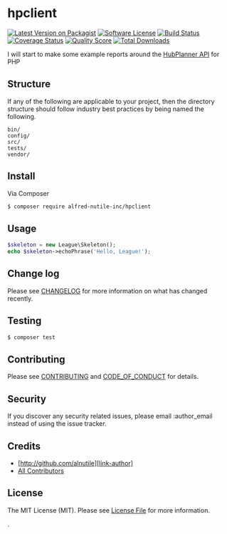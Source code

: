 # hpclient

[![Latest Version on Packagist][ico-version]][link-packagist]
[![Software License][ico-license]](LICENSE.md)
[![Build Status][ico-travis]][link-travis]
[![Coverage Status][ico-scrutinizer]][link-scrutinizer]
[![Quality Score][ico-code-quality]][link-code-quality]
[![Total Downloads][ico-downloads]][link-downloads]

I will start to make some example reports around the [HubPlanner API](https://hubplanner.com/hub-planner-api/) for PHP

## Structure

If any of the following are applicable to your project, then the directory structure should follow industry best practices by being named the following.

```
bin/
config/
src/
tests/
vendor/
```

## Install

Via Composer

```bash
$ composer require alfred-nutile-inc/hpclient
```

## Usage

```php
$skeleton = new League\Skeleton();
echo $skeleton->echoPhrase('Hello, League!');
```

## Change log

Please see [CHANGELOG](CHANGELOG.md) for more information on what has changed recently.

## Testing

```bash
$ composer test
```

## Contributing

Please see [CONTRIBUTING](CONTRIBUTING.md) and [CODE_OF_CONDUCT](CODE_OF_CONDUCT.md) for details.

## Security

If you discover any security related issues, please email :author_email instead of using the issue tracker.

## Credits

* [http://github.com/alnutile][link-author]
* [All Contributors][link-contributors]

## License

The MIT License (MIT). Please see [License File](LICENSE.md) for more information.

[ico-version]: https://img.shields.io/packagist/v/alfred-nutile-inc/hpclient.svg?style=flat-square
[ico-license]: https://img.shields.io/badge/license-MIT-brightgreen.svg?style=flat-square
[ico-travis]: https://img.shields.io/travis/alfred-nutile-inc/hpclient/master.svg?style=flat-square
[ico-scrutinizer]: https://img.shields.io/scrutinizer/coverage/g/alfred-nutile-inc/hpclient.svg?style=flat-square
[ico-code-quality]: https://img.shields.io/scrutinizer/g/alfred-nutile-inc/hpclient.svg?style=flat-square
[ico-downloads]: https://img.shields.io/packagist/dt/alfred-nutile-inc/hpclient.svg?style=flat-square
[link-packagist]: https://packagist.org/packages/alfred-nutile-inc/hpclient
[link-travis]: https://travis-ci.org/alfred-nutile-inc/hpclient
[link-scrutinizer]: https://scrutinizer-ci.com/g/alfred-nutile-inc/hpclient/code-structure
[link-code-quality]: https://scrutinizer-ci.com/g/alfred-nutile-inc/hpclient
[link-downloads]: https://packagist.org/packages/alfred-nutile-inc/hpclient
[link-author]: https://github.com/:author_username
[link-contributors]: ../../contributors
.
